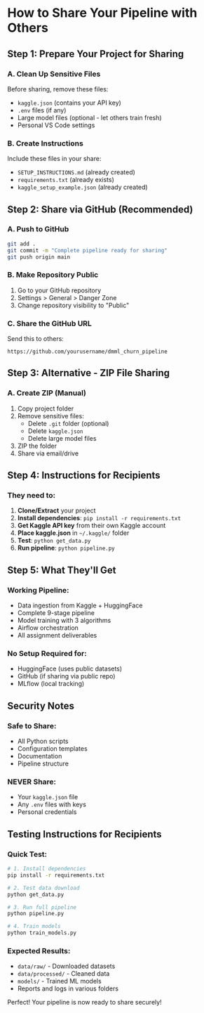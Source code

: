 # How to Share Your Pipeline with Others

## Step 1: Prepare Your Project for Sharing

### A. Clean Up Sensitive Files
Before sharing, remove these files:
- `kaggle.json` (contains your API key)
- `.env` files (if any)
- Large model files (optional - let others train fresh)
- Personal VS Code settings

### B. Create Instructions
Include these files in your share:
- `SETUP_INSTRUCTIONS.md` (already created)
- `requirements.txt` (already exists)
- `kaggle_setup_example.json` (already created)

## Step 2: Share via GitHub (Recommended)

### A. Push to GitHub
```bash
git add .
git commit -m "Complete pipeline ready for sharing"
git push origin main
```

### B. Make Repository Public
1. Go to your GitHub repository
2. Settings > General > Danger Zone
3. Change repository visibility to "Public"

### C. Share the GitHub URL
Send this to others:
```
https://github.com/yourusername/dmml_churn_pipeline
```

## Step 3: Alternative - ZIP File Sharing

### A. Create ZIP (Manual)
1. Copy project folder
2. Remove sensitive files:
   - Delete `.git` folder (optional)
   - Delete `kaggle.json`
   - Delete large model files
3. ZIP the folder
4. Share via email/drive

## Step 4: Instructions for Recipients

### They need to:
1. **Clone/Extract** your project
2. **Install dependencies**: `pip install -r requirements.txt`
3. **Get Kaggle API key** from their own Kaggle account
4. **Place kaggle.json** in `~/.kaggle/` folder
5. **Test**: `python get_data.py`
6. **Run pipeline**: `python pipeline.py`

## Step 5: What They'll Get

### Working Pipeline:
- Data ingestion from Kaggle + HuggingFace
- Complete 9-stage pipeline
- Model training with 3 algorithms
- Airflow orchestration
- All assignment deliverables

### No Setup Required for:
- HuggingFace (uses public datasets)
- GitHub (if sharing via public repo)
- MLflow (local tracking)

## Security Notes

### Safe to Share:
- All Python scripts
- Configuration templates
- Documentation
- Pipeline structure

### NEVER Share:
- Your `kaggle.json` file
- Any `.env` files with keys
- Personal credentials

## Testing Instructions for Recipients

### Quick Test:
```bash
# 1. Install dependencies
pip install -r requirements.txt

# 2. Test data download
python get_data.py

# 3. Run full pipeline
python pipeline.py

# 4. Train models
python train_models.py
```

### Expected Results:
- `data/raw/` - Downloaded datasets
- `data/processed/` - Cleaned data  
- `models/` - Trained ML models
- Reports and logs in various folders

Perfect! Your pipeline is now ready to share securely!
